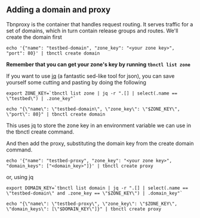 ## Adding a domain and proxy

Tbnproxy is the container that handles request routing. It serves traffic for a
set of domains, which in turn contain release groups and routes. We'll create
the domain first

```shell
echo '{"name": "testbed-domain", "zone_key": "<your zone key>", "port": 80}' | tbnctl create domain
```

**Remember that you can get your zone's key by running `tbnctl list zone`**

If you want to use [jq](https://stedolan.github.io/jq/) (a fantastic
sed-like tool for json), you can save
yourself some cutting and pasting by doing the following

```shell
export ZONE_KEY=`tbnctl list zone | jq -r ".[] | select(.name == \"testbed\") | .zone_key"`

echo "{\"name\": \"testbed-domain\", \"zone_key\": \"$ZONE_KEY\", \"port\": 80}" | tbnctl create domain
```

This uses jq to store the zone key in an environment variable we can
use in the tbnctl create command.

And then add the proxy, substituting the domain key from the create domain
command.

```shell
echo '{"name": "testbed-proxy", "zone_key": "<your zone key>", "domain_keys": ["<domain_key>"]}' | tbnctl create proxy
```

or, using jq

```shell
export DOMAIN_KEY=`tbnctl list domain | jq -r ".[] | select(.name == \"testbed-domain\" and .zone_key == \"$ZONE_KEY\") | .domain_key"`

echo "{\"name\": \"testbed-proxy\", \"zone_key\": \"$ZONE_KEY\", \"domain_keys\": [\"$DOMAIN_KEY\"]}" | tbnctl create proxy
```
